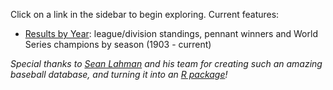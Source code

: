 Click on a link in the sidebar to begin exploring. Current features:

* [Results by Year](#resultsYear): league/division standings, pennant winners and World Series champions by season (1903 - current)

*Special thanks to [Sean Lahman](http://seanlahman.com/) and his team for creating such an amazing baseball database, and turning it into an [R package](http://lahman.r-forge.r-project.org/)!*
